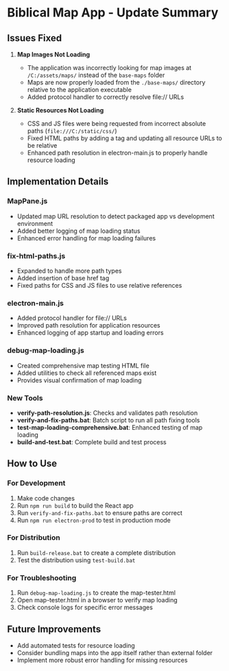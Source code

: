 # Biblical Map App - Update Summary

## Issues Fixed

1. **Map Images Not Loading**
   - The application was incorrectly looking for map images at `/C:/assets/maps/` instead of the `base-maps` folder
   - Maps are now properly loaded from the `./base-maps/` directory relative to the application executable
   - Added protocol handler to correctly resolve file:// URLs

2. **Static Resources Not Loading**
   - CSS and JS files were being requested from incorrect absolute paths (`file:///C:/static/css/`)
   - Fixed HTML paths by adding a <base href="./"> tag and updating all resource URLs to be relative
   - Enhanced path resolution in electron-main.js to properly handle resource loading

## Implementation Details

### MapPane.js
- Updated map URL resolution to detect packaged app vs development environment
- Added better logging of map loading status
- Enhanced error handling for map loading failures

### fix-html-paths.js
- Expanded to handle more path types
- Added insertion of base href tag
- Fixed paths for CSS and JS files to use relative references

### electron-main.js
- Added protocol handler for file:// URLs
- Improved path resolution for application resources
- Enhanced logging of app startup and loading errors

### debug-map-loading.js
- Created comprehensive map testing HTML file
- Added utilities to check all referenced maps exist
- Provides visual confirmation of map loading

### New Tools
- **verify-path-resolution.js**: Checks and validates path resolution
- **verify-and-fix-paths.bat**: Batch script to run all path fixing tools
- **test-map-loading-comprehensive.bat**: Enhanced testing of map loading
- **build-and-test.bat**: Complete build and test process

## How to Use

### For Development
1. Make code changes
2. Run `npm run build` to build the React app
3. Run `verify-and-fix-paths.bat` to ensure paths are correct
4. Run `npm run electron-prod` to test in production mode

### For Distribution
1. Run `build-release.bat` to create a complete distribution
2. Test the distribution using `test-build.bat`

### For Troubleshooting
1. Run `debug-map-loading.js` to create the map-tester.html
2. Open map-tester.html in a browser to verify map loading
3. Check console logs for specific error messages

## Future Improvements
- Add automated tests for resource loading
- Consider bundling maps into the app itself rather than external folder
- Implement more robust error handling for missing resources
